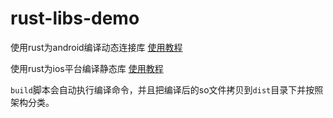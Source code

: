 # rust-libs-demo
使用rust为android编译动态连接库
[使用教程](https://www.lihuacats.com/archives/rust-compiles-android-so-libraries) 

使用rust为ios平台编译静态库
[使用教程](https://www.lihuacats.com/archives/shi-yong-rust-kai-fa-macosios-shi-yong-de-jing-tai-ku)


`build`脚本会自动执行编译命令，并且把编译后的so文件拷贝到`dist`目录下并按照架构分类。
